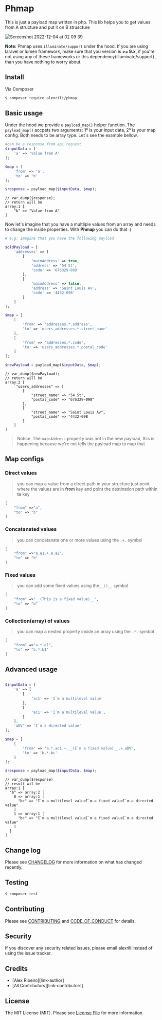 # Phmap
This is just a payload map written in php.
This lib helps you to get values from A structure and put it on B struscture

![Screenshot 2022-12-04 at 02 09 39](https://user-images.githubusercontent.com/1238430/205475678-9fde3bca-e07f-4e4d-a388-a846f586816b.png)


**Note:** Phmap uses `illuminate/support` under the hood. If you are using laravel or lumen framework, make sure that you version is  **>= 9.x**, if you're not using any of these frameworks or this dependency(illuminate/support) , than you have nothing to worry about.

## Install

Via Composer

``` bash
$ composer require alexrili/phmap
```



## Basic usage
Under the hood we provide a `payload_map()` helper function. 
The `payload_map()` accpets two arguments: 1º is your input data, 2º is your map config. 
Both needs to be array type. 
Let`s see the example bellow.

``` php
#can be a response from api request
$inputData = [
    'a' => 'Value from A'
];

$map = [
    'from' => 'a',
    'to' => 'b'
];

$response = payload_map($inputData, $map);
```
```
// var_dump($response);
// return will be
array:1 [
    "b" => "Value from A"
]
```

Now let's imagine that you have a multliple values from an array and needs to 
change the inside properties. With **Phmap** you can do that :)

``` php
# e.g: Imagine that you have the following payload

$oldPayload = [
    'addresses' => [
        [
            'mainAddress' => true,
            'address' => '54 St',
            'code' => '676329-098'
        ],
        [
            'mainAddress' => false,
            'address' => 'Saint Louis Av',
            'code' => '4432-098'
        ]
    ]
];

$map = [
    [
        'from' => 'addresses.*.address',
        'to' => 'users_addresses.*.street_name'
    ],
    [
        'from' => 'addresses.*.code',
        'to' => 'users_addresses.*.postal_code'
    ]    
];

$newPayload = payload_map($inputData, $map);
```
```
// var_dump($newPayload);
// return will be
array:2 [
     "users_addresses" => [
        [
            "street_name" => "54 St",
            "postal_code" => "676329-098"
        ],
        [
            "street_name" => "Saint Louis Av",
            "postal_code" => "4432-098
        ]
    ]
]
```
> Notice: The `mainAddress` property was not in the new payload, this is happening
 because we're not tells the payload map to map that

## Map configs

### Direct values
> you can map a value from a direct path in your structure just point where the values are in 
> **from** key and point the destination path within **to** key
```php
[
    "from" =>"a",
    "to" => "b" 
]
```

### Concatanated values 
> you can concatanate one or more values using the `.+.` symbol
```php
[
    "from" =>"a.a1.+.a.a2",
    "to" => "b" 
]
```
### Fixed values
> you can add some fixed values using the`__()__` symbol
```php
[
    "from" =>"__(This is a fixed value)__",
    "to" => "b" 
]
```
### Collection(array) of values
> you can map a nested property inside an array using the  `.*.` symbol
```php
[
    "from" =>"a.*.a1",
    "to" => "b.*.b1" 
]
```

## Advanced usage

```php

$inputData = [
    'a' => [
        [
            'ac1' => 'I`m a multilevel value'
        ],
        [
            'ac1' => 'I`m a multilevel value',
        ]
    ],
    'aDV' => 'I`m a directed value'
];

$map = [
    [
        'from' => 'a.*.ac1.+.__(I`m a fixed value)__.+.aDV',
        'to' => 'b.*.bc'
    ]
];

$response = payload_map($inputData, $map);
```

```
// var_dump($response)
// result wil be
array:1 [
  "b" => array:2 [
    0 => array:1 [
      "bc" => "I`m a multilevel valueI`m a fixed valueI`m a directed value"
    ]
    1 => array:1 [
      "bc" => "I`m a multilevel valueI`m a fixed valueI`m a directed value"
    ]
  ]
]
```


## Change log

Please see [CHANGELOG](CHANGELOG.md) for more information on what has changed recently.

## Testing

``` bash
$ composer test
```

## Contributing

Please see [CONTRIBUTING](CONTRIBUTING.md) and [CODE_OF_CONDUCT](CODE_OF_CONDUCT.md) for details.

## Security

If you discover any security related issues, please email alexrili instead of using the issue tracker.

## Credits

- [Alex Ribeiro][link-author]
- [All Contributors][link-contributors]

## License

The MIT License (MIT). Please see [License File](LICENSE.md) for more information.